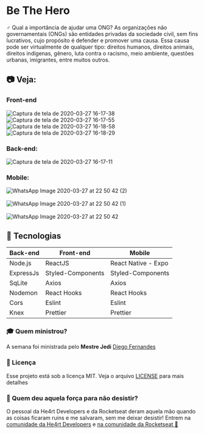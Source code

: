 # Be The Hero
♂️ Qual a importância de ajudar uma ONG?
As organizações não governamentais (ONGs) são entidades privadas da sociedade civil, sem fins lucrativos, cujo propósito é defender e promover uma causa. Essa causa pode ser virtualmente de qualquer tipo: direitos humanos, direitos animais, direitos indígenas, gênero, luta contra o racismo, meio ambiente, questões urbanas, imigrantes, entre muitos outros.

## :camera: Veja:

### Front-end

![Captura de tela de 2020-03-27 16-17-38](https://user-images.githubusercontent.com/46541402/77792440-24c37680-7047-11ea-8223-94777d3c4d44.png)
![Captura de tela de 2020-03-27 16-17-55](https://user-images.githubusercontent.com/46541402/77792460-2db44800-7047-11ea-8238-c3a32452e12a.png)
![Captura de tela de 2020-03-27 16-18-58](https://user-images.githubusercontent.com/46541402/77792482-360c8300-7047-11ea-9713-88dbf333aa5f.png)
![Captura de tela de 2020-03-27 16-18-29](https://user-images.githubusercontent.com/46541402/77792486-36a51980-7047-11ea-9937-b3d34f4badbc.png)



### Back-end:
![Captura de tela de 2020-03-27 16-17-11](https://user-images.githubusercontent.com/46541402/77792549-4f153400-7047-11ea-963d-8ef5d5aa5e5c.png)

### Mobile:


![WhatsApp Image 2020-03-27 at 22 50 42 (2)](https://user-images.githubusercontent.com/46541402/77812203-923ec980-707e-11ea-9d91-c3330f5cebdd.jpeg)<br><br>
![WhatsApp Image 2020-03-27 at 22 50 42 (1)](https://user-images.githubusercontent.com/46541402/77812205-92d76000-707e-11ea-85a8-f4e59b137aa4.jpeg)<br><br>
![WhatsApp Image 2020-03-27 at 22 50 42](https://user-images.githubusercontent.com/46541402/77812206-936ff680-707e-11ea-8cf0-b324fbcb3197.jpeg)


## :rocket: Tecnologias

<table>
  <thead>
    <th>Back-end</th>
    <th>Front-end</th>
    <th>Mobile</th>
  </thead>
  <tbody>
    <tr>
      <td>Node.js</td>
      <td>ReactJS</td>
      <td>React Native - Expo</td>
    </tr>
    <tr>
      <td>ExpressJs</td>
      <td>Styled-Components</td>
      <td>Styled-Components</td>
    </tr>
    <tr>
      <td>SqLite</td>
      <td>Axios</td>
      <td>Axios</td>
    </tr>
    <tr>
      <td>Nodemon</td>
      <td>React Hooks</td>
      <td>React Hooks</td>
    </tr>
    <tr>
      <td>Cors</td>
      <td>Eslint</td>
      <td>Eslint</td>
    </tr>
    <tr>
      <td>Knex</td>
      <td>Prettier</td>
      <td>Prettier</td>
    </tr>
  </tbody>
</table>

### :mortar_board: Quem ministrou?

A semana foi ministrada pelo <b>Mestre Jedi</b> [Diego Fernandes](https://github.com/diego3g)

### :memo: Licença

Esse projeto está sob a licença MIT. Veja o arquivo [LICENSE](LICENSE.md) para mais detalhes

### :muscle: Quem deu aquela força para não desistir?

O pessoal da He4rt Developers e da Rocketseat deram aquela mão quando as coisas ficaram ruins e me salvaram, sem me deixar desistir!
Entrem na [comunidade da He4rt Developers](https://discord.gg/8mA4CM2) e [na comunidade da Rocketseat :rocket:](https://discordapp.com/invite/gCRAFhc)
